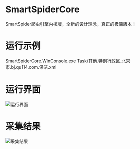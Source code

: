 # SmartSpiderCore
SmartSpider爬虫引擎内核版，全新的设计理念，真正的极简版本！

# 运行示例
SmartSpiderCore.WinConsole.exe Task/其他.特别行政区.北京市.bj.qu114.com.保洁.xml

# 运行界面
![运行界面](http://github.com/ljja/SmartSpiderCore/raw/master/doc/run-example.png)

# 采集结果
![采集结果](http://github.com/ljja/SmartSpiderCore/raw/master/doc/run-result.png)
